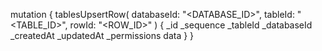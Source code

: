 mutation {
    tablesUpsertRow(
        databaseId: "<DATABASE_ID>",
        tableId: "<TABLE_ID>",
        rowId: "<ROW_ID>"
    ) {
        _id
        _sequence
        _tableId
        _databaseId
        _createdAt
        _updatedAt
        _permissions
        data
    }
}
